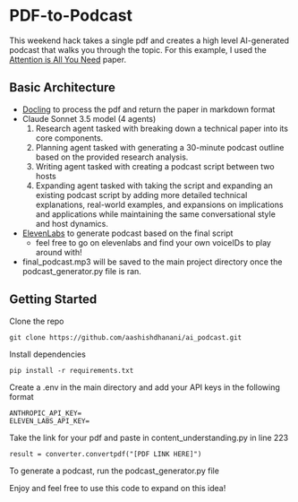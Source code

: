 # PDF-to-Podcast

This weekend hack takes a single pdf and creates a high level AI-generated podcast that walks you through the topic. For this example, I used the [Attention is All You Need](https://arxiv.org/pdf/1706.03762) paper.

## Basic Architecture

- [Docling](https://github.com/DS4SD/docling) to process the pdf and return the paper in markdown format
- Claude Sonnet 3.5 model (4 agents)
    1. Research agent tasked with breaking down a technical paper into its core components.
    2. Planning agent tasked with generating a 30-minute podcast outline based on the provided research analysis.
    3. Writing agent tasked with creating a podcast script between two hosts
    4. Expanding agent tasked with taking the script and expanding an existing podcast script by adding more detailed technical explanations, real-world examples, and expansions on implications and applications while maintaining the same conversational style and host dynamics.
- [ElevenLabs](https://elevenlabs.io/) to generate podcast based on the final script
    - feel free to go on elevenlabs and find your own voiceIDs to play around with!
- final_podcast.mp3 will be saved to the main project directory once the podcast_generator.py file is ran.


## Getting Started

Clone the repo
```
git clone https://github.com/aashishdhanani/ai_podcast.git
```

Install dependencies
```
pip install -r requirements.txt
```

Create a .env in the main directory and add your API keys in the following format
```
ANTHROPIC_API_KEY=
ELEVEN_LABS_API_KEY=
```

Take the link for your pdf and paste in content_understanding.py in line 223
```
result = converter.convertpdf("[PDF LINK HERE]")
```

To generate a podcast, run the podcast_generator.py file

Enjoy and feel free to use this code to expand on this idea!